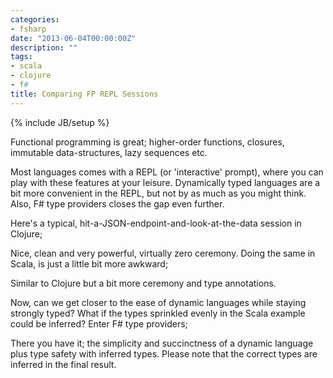 ```yaml
---
categories:
- fsharp
date: "2013-06-04T00:00:00Z"
description: ""
tags:
- scala
- clojure
- f#
title: Comparing FP REPL Sessions
---
```

{% include JB/setup %}

Functional programming is great; higher-order functions, closures, immutable data-structures, lazy sequences etc.

Most languages comes with a REPL (or 'interactive' prompt), where you can play with these features at your leisure. Dynamically typed languages are a bit more convenient in the REPL, but not by as much as you might think. Also, F# type providers closes the gap even further.

Here's a typical, hit-a-JSON-endpoint-and-look-at-the-data session in Clojure;
<script src="https://gist.github.com/martintrojer/5704143.js?file=session.clj"> </script>
Nice, clean and very powerful, virtually zero ceremony. Doing the same in Scala, is just a little bit more awkward;
<script src="https://gist.github.com/martintrojer/5704143.js?file=session.scala"> </script>
Similar to Clojure but a bit more ceremony and type annotations.

Now, can we get closer to the ease of dynamic languages while staying strongly typed? What if the types sprinkled evenly in the Scala example could be inferred? Enter F# type providers;
<script src="https://gist.github.com/martintrojer/5704143.js?file=session.fs"> </script>

There you have it; the simplicity and succinctness of a dynamic language plus type safety with inferred types. Please note that the correct types are inferred in the final result.
